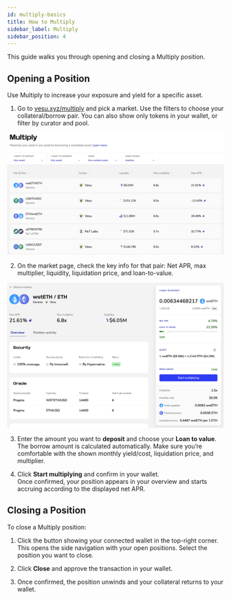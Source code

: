 ```yaml
---
id: multiply-basics
title: How to Multiply
sidebar_label: Multiply
sidebar_position: 4
---
```


This guide walks you through opening and closing a Multiply position.

## Opening a Position
Use Multiply to increase your exposure and yield for a specific asset.

1. Go to [vesu.xyz/multiply](https://vesu.xyz/multiply) and pick a market. 
Use the filters to choose your collateral/borrow pair. You can also show only tokens in your wallet, or filter by curator and pool.  

![multiply-1.png](images/multiply-1.png)

2. On the market page, check the key info for that pair: Net APR, max multiplier, liquidity, liquidation price, and loan-to-value.  

![multiply-2.png](images/multiply-2.png)

3. Enter the amount you want to **deposit** and choose your **Loan to value**. 
The borrow amount is calculated automatically. Make sure you’re comfortable with the shown monthly yield/cost, liquidation price, and multiplier.  


4. Click **Start multiplying** and confirm in your wallet.  
Once confirmed, your position appears in your overview and starts accruing according to the displayed net APR.


## Closing a Position
To close a Multiply position:

1. Click the button showing your connected wallet in the top-right corner.
This opens the side navigation with your open positions. Select the position you want to close. 

2. Click **Close** and approve the transaction in your wallet.

3. Once confirmed, the position unwinds and your collateral returns to your wallet.  
